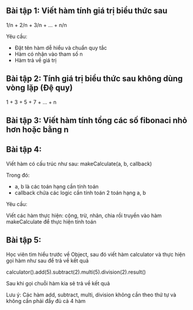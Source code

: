 ## Bài tập 1: Viết hàm tính giá trị biểu thức sau

1/n + 2/n + 3/n + ... + n/n

Yêu cầu:

- Đặt tên hàm dễ hiểu và chuẩn quy tắc
- Hàm có nhận vào tham số n
- Hàm trả về giá trị

## Bài tập 2: Tính giá trị biểu thức sau không dùng vòng lặp (Đệ quy)

1 + 3 + 5 + 7 + ... + n

## Bài tập 3: Viết hàm tính tổng các số fibonaci nhỏ hơn hoặc bằng n

## Bài tập 4:

Viết hàm có cấu trúc như sau: makeCalculate(a, b, callback)

Trong đó:

- a, b là các toán hạng cần tính toán
- callback chứa các logic cần tính toán 2 toán hạng a, b

Yêu cầu:

Viết các hàm thực hiện: cộng, trừ, nhân, chia rồi truyền vào hàm makeCalculate để thực hiện tính toán

## Bài tập 5:

Học viên tìm hiểu trước về Object, sau đó viết hàm calculator và thực hiện gọi hàm như sau để trả về kết quả

calculator().add(5).subtract(2).multi(5).division(2).result()

Sau khi gọi chuỗi hàm kia sẽ trả về kết quả

Lưu ý: Các hàm add, subtract, multi, division không cần theo thứ tự và không cần phải đầy đủ cả 4 hàm
